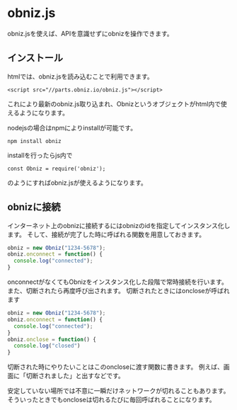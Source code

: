 # obniz.js
obniz.jsを使えば、APIを意識せずにobnizを操作できます。

## インストール
htmlでは、obniz.jsを読み込むことで利用できます。
```
<script src="//parts.obniz.io/obniz.js"></script>
```
これにより最新のobniz.js取り込まれ、Obnizというオブジェクトがhtml内で使えるようになります。

nodejsの場合はnpmによりinstallが可能です。
```
npm install obniz
```
installを行ったらjs内で
```
const Obniz = require('obniz');
```
のようにすればobniz.jsが使えるようになります。

## obnizに接続
インターネット上のobnizに接続するにはobnizのidを指定してインスタンス化します。
そして、接続が完了した時に呼ばれる関数を用意しておきます。
```Javascript
obniz = new Obniz("1234-5678");
obniz.onconnect = function() {
  console.log("connected");
}
```
onconnectがなくてもObnizをインスタンス化した段階で常時接続を行います。
また、切断されたら再度呼び出されます。
切断されたときにはoncloseが呼ばれます
```Javascript
obniz = new Obniz("1234-5678");
obniz.onconnect = function() {
  console.log("connected");
}
obniz.onclose = function() {
  console.log("closed")
}
```
切断された時にやりたいことはこのoncloseに渡す関数に書きます。
例えば、画面に「切断されました」と出すなどです。

安定していない場所では不意に一瞬だけネットワークが切れることもあります。
そういったときでもoncloseは切れるたびに毎回呼ばれることになります。